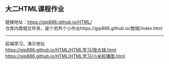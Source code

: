## 大二HTML课程作业
链接地址：https://gip886.github.io/HTML/  
仓库内商城文件夹，是个另外个小作业https://gip886.github.io/商城/index.html
***
前端学习，演示地址  
https://gip886.github.io/HTML/HTML学习/放大镜.html  
https://gip886.github.io/HTML/HTML学习/小米轮播图.html
